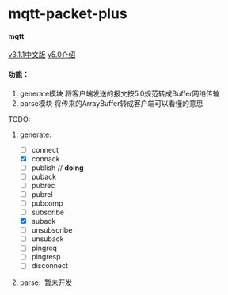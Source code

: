 # mqtt-packet-plus

#### mqtt
[v3.1.1中文版](https://mcxiaoke.gitbooks.io/mqtt-cn/content/mqtt/0309-SUBACK.html)
[v5.0介绍](https://zhuanlan.zhihu.com/p/37121056)

#### 功能：
1. generate模块 将客户端发送的报文按5.0规范转成Buffer网络传输
2. parse模块 将传来的ArrayBuffer转成客户端可以看懂的意思


TODO:
1. generate:

    - [ ] connect
    - [x] connack
    - [ ] publish  // **doing**
    - [ ] puback
    - [ ] pubrec
    - [ ] pubrel
    - [ ] pubcomp
    - [ ] subscribe
    - [x] suback    
    - [ ] unsubscribe
    - [ ] unsuback
    - [ ] pingreq
    - [ ] pingresp
    - [ ] disconnect

2. parse:
      暂未开发
